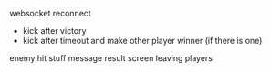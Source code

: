 websocket reconnect

- kick after victory
- kick after timeout and make other player winner (if there is one)

enemy hit stuff message
result screen
leaving players
